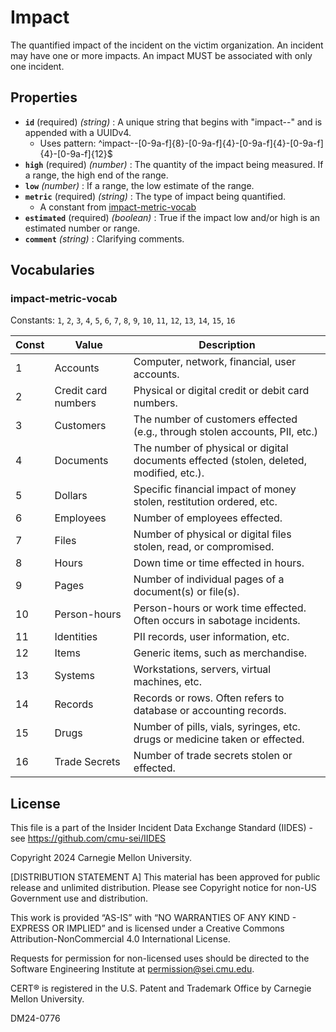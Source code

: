 # Impact

The quantified impact of the incident on the victim organization. An incident may have one or more impacts. An impact MUST be associated with only one incident.

## Properties

- **`id`** (required) *(string)* : A unique string that begins with "impact--" and is appended with a UUIDv4.
  - Uses pattern: ^impact--[0-9a-f]{8}-[0-9a-f]{4}-[0-9a-f]{4}-[0-9a-f]{4}-[0-9a-f]{12}$
- **`high`** (required) *(number)* : The quantity of the impact being measured. If a range, the high end of the range.
- **`low`** *(number)* : If a range, the low estimate of the range.
- **`metric`** (required) *(string)* : The type of impact being quantified.
	- A constant from [impact-metric-vocab](#impact-metric-vocab)
- **`estimated`** (required) *(boolean)* : True if the impact low and/or high is an estimated number or range.
- **`comment`** *(string)* : Clarifying comments.

## Vocabularies

### impact-metric-vocab

Constants: `1`, `2`, `3`, `4`, `5`, `6`, `7`, `8`, `9`, `10`, `11`, `12`, `13`, `14`, `15`, `16`

| Const | Value | Description |
| --- | --- | --- |
| 1 | Accounts | Computer, network, financial, user accounts.|
| 2 | Credit card numbers | Physical or digital credit or debit card numbers.|
| 3 | Customers | The number of customers effected (e.g., through stolen accounts, PII, etc.)|
| 4 | Documents | The number of physical or digital documents effected (stolen, deleted, modified, etc.).|
| 5 | Dollars | Specific financial impact of money stolen, restitution ordered, etc.|
| 6 | Employees | Number of employees effected.|
| 7 | Files | Number of physical or digital files stolen, read, or compromised.|
| 8 | Hours | Down time or time effected in hours.|
| 9 | Pages | Number of individual pages of a document(s) or file(s).|
| 10 | Person-hours | Person-hours or work time effected. Often occurs in sabotage incidents.|
| 11 | Identities | PII records, user information, etc.|
| 12 | Items | Generic items, such as merchandise.|
| 13 | Systems | Workstations, servers, virtual machines, etc.|
| 14 | Records | Records or rows. Often refers to database or accounting records.|
| 15 | Drugs | Number of pills, vials, syringes, etc. drugs or medicine taken or effected.|
| 16 | Trade Secrets | Number of trade secrets stolen or effected.|

## License
This file is a part of the Insider Incident Data Exchange Standard (IIDES) - see https://github.com/cmu-sei/IIDES

Copyright 2024 Carnegie Mellon University.

[DISTRIBUTION STATEMENT A] This material has been approved for public release and unlimited distribution.  Please see Copyright notice for non-US Government use and distribution.

This work is provided “AS-IS” with “NO WARRANTIES OF ANY KIND - EXPRESS OR IMPLIED” and is licensed under a Creative Commons Attribution-NonCommercial 4.0 International License.

Requests for permission for non-licensed uses should be directed to the Software Engineering Institute at permission@sei.cmu.edu.

CERT® is registered in the U.S. Patent and Trademark Office by Carnegie Mellon University.

DM24-0776
